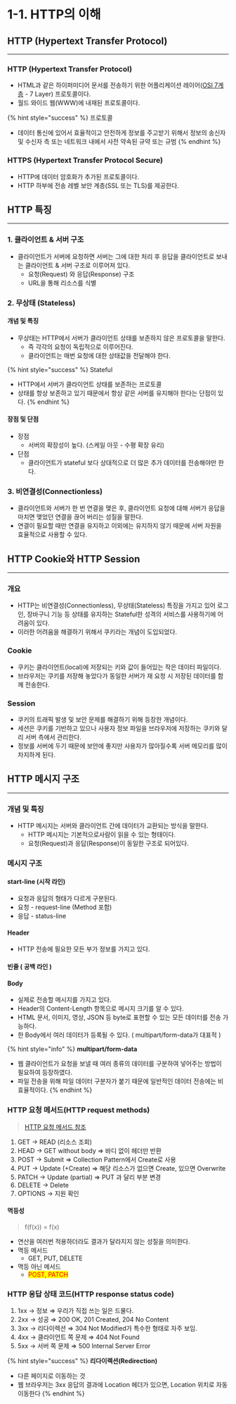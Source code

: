 # 1-1. HTTP의 이해

## HTTP (Hypertext Transfer Protocol)

***

### HTTP (Hypertext Transfer Protocol)

* HTML과 같은 하이퍼미디어 문서를 전송하기 위한 어플리케이션 레이어([OSI 7계층](https://ko.wikipedia.org/wiki/OSI\_%EB%AA%A8%ED%98%95) - 7 Layer) 프로토콜이다.
* 월드 와이드 웹(WWW)에 내재된 프로토콜이다.

{% hint style="success" %}
프로토콜

* 데이터 통신에 있어서 효율적이고 안전하게 정보를 주고받기 위해서 정보의 송신자 및 수신자 측 또는 네트워크 내에서 사전 약속된 규약 또는 규범
{% endhint %}

### HTTPS (Hypertext Transfer Protocol Secure)

* HTTP에 데이터 암호화가 추가된 프로토콜이다.
* HTTP 하부에 전송 레벨 보안 계층(SSL 또는 TLS)를 제공한다.

## HTTP 특징

***

### 1. 클라이언트 & 서버 구조

* 클라이언트가 서버에 요청하면 서버는 그에 대한 처리 후 응답을 클라이언트로 보내는 클라이언트 & 서버 구조로 이루어져 있다.
  * 요청(Request) 와 응답(Response) 구조
  * URL을  통해 리소스를 식별

### 2. 무상태 (Stateless)

#### 개념 및 특징

* 무상태는  HTTP에서 서버가 클라이언트 상태를 보존하지 않은 프로토콜을 말한다.
  * 즉 각각의 요청이 독립적으로 이루어진다.
  * 클라이언트는 매번 요청에 대한 상태값을 전달해야 한다.

{% hint style="success" %}
Stateful

* HTTP에서 서버가 클라이언트 상태를 보존하는 프로토콜
* 상태를 항상 보존하고 있기 때문에서 항상 같은 서버를 유지해야 한다는 단점이 있다.
{% endhint %}

#### 장점 및 단점

* 장점
  * 서버의 확장성이 높다. (스케일 아웃 - 수평 확장 유리)
* 단점
  * 클라이언트가 stateful 보다 상대적으로 더 많은 추가 데이터를 전송해야만 한다.

### 3. 비연결성(Connectionless)

* 클라이언트와 서버가 한 번 연결을 맺은 후, 클라이언트 요청에 대해 서버가 응답을 마치면 맺었던 연결을 끊어 버리는 성질을 말한다.
* 연결이 필요할 때만 연결을 유지하고 이외에는 유지하지 않기 때문에 서버 자원을 효율적으로 사용할 수 있다.

## HTTP Cookie와 HTTP Session

***

### 개요

* HTTP는 비연결성(Connectionless), 무상태(Stateless) 특징을 가지고 있어 로그인, 장바구니 기능 등 상태를 유지하는 Stateful한 성격의 서비스를 사용하기에 어려움이 있다.
* 이러한 어려움을 해결하기 위해서 쿠키라는 개념이 도입되었다.

### Cookie

* 쿠키는 클라이언트(local)에 저장되는 키와 값이 들어있는 작은 데이터 파일이다.
* 브라우저는 쿠키를 저장해 놓았다가 동일한 서버가 재 요청 시 저장된 데이터를 함께 전송한다.

### Session

* 쿠키의 트래픽 발생 및 보안 문제를 해결하기 위해 등장한 개념이다.
* 세션은 쿠키를 기반하고 있으나 사용자 정보 파일을 브라우저에 저장하는 쿠키와 달리 서버 측에서 관리한다.
* 정보를 서버에 두기 때문에 보안에 좋지만 사용자가 많아질수록 서버 메모리를 많이 차지하게 된다.

## HTTP 메시지 구조

***

### 개념 및 특징

* HTTP 메시지는 서버와 클라이언트 간에 데이터가 교환되는 방식을 말한다.
  * HTTP 메시지는 기본적으로사람이 읽을 수 있는 형태이다.
  * 요청(Request)과 응답(Response)이 동일한 구조로 되어있다.

### 메시지 구조&#x20;

#### start-line (시작 라인)

* 요청과 응답의 형태가 다르게 구분된다.
* 요청 - request-line (Method 포함)
* 응답 - status-line

#### Header&#x20;

* HTTP 전송에 필요한 모든 부가 정보를 가지고 있다.

#### 빈줄 ( 공백 라인 )

#### Body

* 실제로 전송할 메시지를 가지고 있다.
* Header의 Content-Length 항목으로 메시지 크기를 알 수 있다.
* HTML 문서, 이미지, 영상, JSON 등 byte로 표현할 수 있는 모든 데이터를 전송 가능하다.
* 한 Body에서 여러 데이터가 등록될 수 있다. ( multipart/form-data가 대표적 )

{% hint style="info" %}
**multipart/form-data**

* 웹 클라이언트가 요청을 보낼 때 여러 종류의 데이터를 구분하여 넣어주는 방법이 필요하여 등장하였다.
* 파일 전송을 위해 파일 데이터 구분자가 붙기 때문에 일반적인 데이터 전송에는 비효율적이다.
{% endhint %}

### HTTP 요청 메서드(HTTP request methods)

> [HTTP 요청 메서드 참조](https://developer.mozilla.org/ko/docs/Web/HTTP/Methods)

1. GET -> READ (리소스 조회)
2. HEAD → GET without body => 바디 없이 헤더만 반환
3. POST -> Submit => Collection Pattern에서 Create로 사용
4. PUT -> Update (+Create) => 해당 리소스가 없으면 Create, 있으면 Overwrite
5. PATCH ->  Update (partial) => PUT 과 달리 부분 변경&#x20;
6. DELETE → Delete
7. OPTIONS → 지원 확인

#### 멱등성

> f(f(x)) = f(x)

* 연산을 여러번 적용하더라도 결과가 달라지지 않는 성질을 의미한다.
* 멱등 메서드
  * GET, PUT, DELETE
* 멱등 아닌 메서드
  * <mark style="color:red;">POST, PATCH</mark>

### HTTP 응답 상태 코드(HTTP response status code)

1. 1xx → 정보 ⇒ 우리가 직접 쓰는 일은 드물다.
2. 2xx → 성공 ⇒ 200 OK, 201 Created, 204 No Content
3. 3xx → 리다이렉션 ⇒ 304 Not Modified가 특수한 형태로 자주 보임.
4. 4xx → 클라이언트 쪽 문제 ⇒ 404 Not Found
5. 5xx → 서버 쪽 문제 ⇒ 500 Internal Server Error

{% hint style="success" %}
**리다이렉션(Redirection)**

* 다른 페이지로 이동하는 것
* 웹 브라우저는 3xx 응답의 결과에 Location 헤더가 있으면, Location 위치로 자동 이동한다
{% endhint %}
